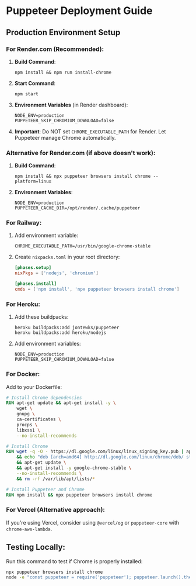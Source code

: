 # Puppeteer Deployment Guide

## Production Environment Setup

### For Render.com (Recommended):
1. **Build Command**: 
   ```
   npm install && npm run install-chrome
   ```

2. **Start Command**:
   ```
   npm start
   ```

3. **Environment Variables** (in Render dashboard):
   ```
   NODE_ENV=production
   PUPPETEER_SKIP_CHROMIUM_DOWNLOAD=false
   ```

4. **Important**: Do NOT set `CHROME_EXECUTABLE_PATH` for Render. Let Puppeteer manage Chrome automatically.

### Alternative for Render.com (if above doesn't work):
1. **Build Command**:
   ```
   npm install && npx puppeteer browsers install chrome --platform=linux
   ```

2. **Environment Variables**:
   ```
   NODE_ENV=production
   PUPPETEER_CACHE_DIR=/opt/render/.cache/puppeteer
   ```

### For Railway:
1. Add environment variable:
   ```
   CHROME_EXECUTABLE_PATH=/usr/bin/google-chrome-stable
   ```

2. Create `nixpacks.toml` in your root directory:
   ```toml
   [phases.setup]
   nixPkgs = ['nodejs', 'chromium']
   
   [phases.install]
   cmds = ['npm install', 'npx puppeteer browsers install chrome']
   ```

### For Heroku:
1. Add these buildpacks:
   ```
   heroku buildpacks:add jontewks/puppeteer
   heroku buildpacks:add heroku/nodejs
   ```

2. Add environment variables:
   ```
   NODE_ENV=production
   PUPPETEER_SKIP_CHROMIUM_DOWNLOAD=false
   ```

### For Docker:
Add to your Dockerfile:
```dockerfile
# Install Chrome dependencies
RUN apt-get update && apt-get install -y \
    wget \
    gnupg \
    ca-certificates \
    procps \
    libxss1 \
    --no-install-recommends

# Install Chrome
RUN wget -q -O - https://dl.google.com/linux/linux_signing_key.pub | apt-key add - \
    && echo "deb [arch=amd64] http://dl.google.com/linux/chrome/deb/ stable main" >> /etc/apt/sources.list \
    && apt-get update \
    && apt-get install -y google-chrome-stable \
    --no-install-recommends \
    && rm -rf /var/lib/apt/lists/*

# Install Puppeteer and Chrome
RUN npm install && npx puppeteer browsers install chrome
```

### For Vercel (Alternative approach):
If you're using Vercel, consider using `@vercel/og` or `puppeteer-core` with `chrome-aws-lambda`.

## Testing Locally:
Run this command to test if Chrome is properly installed:
```bash
npx puppeteer browsers install chrome
node -e "const puppeteer = require('puppeteer'); puppeteer.launch().then(browser => { console.log('Chrome installed successfully!'); browser.close(); });"
```
